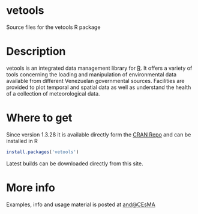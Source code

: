 vetools
=======

Source files for the vetools R package

Description
===========
vetools is an integrated data management library for [R](http://www.r-project.org/). 
It offers a variety of 
tools concerning the loading and manipulation of environmental 
data available from different Venezuelan governmental sources. 
Facilities are provided to plot temporal and spatial data as 
well as understand the health of a collection of meteorological data.

Where to get
============
Since version 1.3.28 it is available directly form the 
[CRAN Repo](http://cran.r-project.org/web/packages/vetools/index.html)
and can be installed in R
```R
install.packages('vetools')
```

Latest builds can be downloaded directly from this site.

More info
=========
Examples, info and usage material is posted at
[and@CEsMA](http://www.cesma.usb.ve/~andres/)

